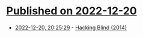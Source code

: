 # [Published on 2022-12-20](index.md)

* [2022-12-20, 20:25:29](https://lobste.rs/s/oeizaa/hacking_blind_2014) - [Hacking Blind (2014)](https://www.scs.stanford.edu/brop/bittau-brop.pdf)
